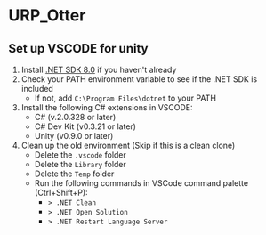 # URP_Otter

## Set up VSCODE for unity
1. Install [.NET SDK 8.0](https://dotnet.microsoft.com/en-us/download) if you haven't already
2. Check your PATH environment variable to see if the .NET SDK is included
   - If not, add `C:\Program Files\dotnet` to your PATH
3. Install the following C# extensions in VSCODE:
   - C# (v.2.0.328 or later)
   - C# Dev Kit (v0.3.21 or later)
   - Unity (v0.9.0 or later)
4. Clean up the old environment (Skip if this is a clean clone)
   - Delete the `.vscode` folder
   - Delete the `Library` folder
   - Delete the `Temp` folder
   - Run the following commands in VSCode command palette (Ctrl+Shift+P):
     - `> .NET Clean`
     - `> .NET Open Solution`
     - `> .NET Restart Language Server`
